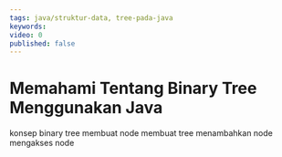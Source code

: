 ```yaml
---
tags: java/struktur-data, tree-pada-java
keywords: 
video: 0
published: false
---
```

# Memahami Tentang Binary Tree Menggunakan Java

konsep binary tree
membuat node
membuat tree
menambahkan node
mengakses node
